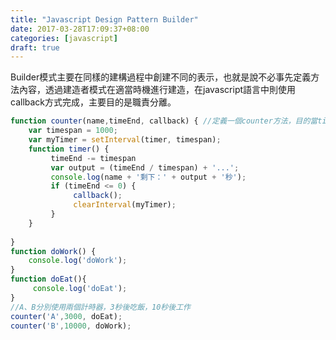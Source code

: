 ```yaml
---
title: "Javascript Design Pattern Builder"
date: 2017-03-28T17:09:37+08:00
categories: [javascript]
draft: true
---
```




Builder模式主要在同樣的建構過程中創建不同的表示，也就是說不必事先定義方法內容，透過建造者模式在適當時機進行建造，在javascript語言中則使用callback方式完成，主要目的是職責分離。

<!--more-->

```javascript
function counter(name,timeEnd, callback) { //定義一個counter方法，目的當timeEnd到指定的數值時進行builder所創建的工作
    var timespan = 1000;
    var myTimer = setInterval(timer, timespan);
    function timer() {
         timeEnd -= timespan
         var output = (timeEnd / timespan) + '...';
         console.log(name + '剩下：' + output + '秒');
         if (timeEnd <= 0) {
              callback();
              clearInterval(myTimer);
         }
    }
   
}
function doWork() {
    console.log('doWork');
}
function doEat(){
     console.log('doEat');
}
//A、B分別使用兩個計時器，3秒後吃飯，10秒後工作
counter('A',3000, doEat);
counter('B',10000, doWork);
```